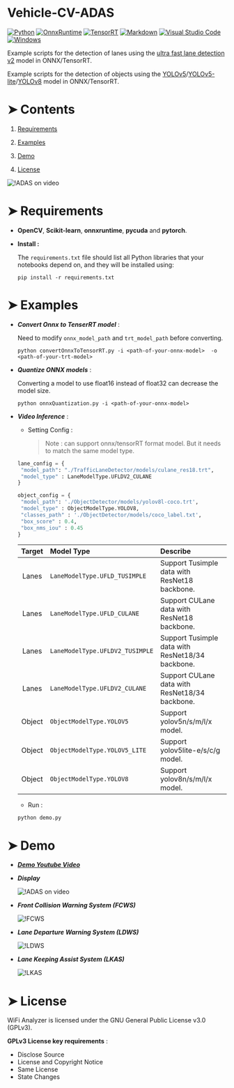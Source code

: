 # Vehicle-CV-ADAS

<p>
    <a href="#"><img alt="Python" src="https://img.shields.io/badge/Python-14354C.svg?logo=python&logoColor=white"></a>
    <a href="#"><img alt="OnnxRuntime" src="https://img.shields.io/badge/OnnxRuntime-FF6F00.svg?logo=onnx&logoColor=white"></a>
    <a href="#"><img alt="TensorRT" src="https://img.shields.io/badge/TensorRT-49D.svg?logo=flask&logoColor=white"></a>
    <a href="#"><img alt="Markdown" src="https://img.shields.io/badge/Markdown-000000.svg?logo=markdown&logoColor=white"></a>
    <a href="#"><img alt="Visual Studio Code" src="https://img.shields.io/badge/Visual%20Studio%20Code-ad78f7.svg?logo=visual-studio-code&logoColor=white"></a>
    <a href="#"><img alt="Windows" src="https://img.shields.io/badge/Windows-0078D6?logo=windows&logoColor=white"></a>
</p>

Example scripts for the detection of lanes using the [ultra fast lane detection v2](https://github.com/cfzd/Ultra-Fast-Lane-Detection-v2) model in ONNX/TensorRT.

Example scripts for the detection of objects using the [YOLOv5](https://github.com/ultralytics/yolov5)/[YOLOv5-lite](https://github.com/ppogg/YOLOv5-Lite)/[YOLOv8](https://github.com/ultralytics/ultralytics) model in ONNX/TensorRT.

# ➤ Contents
1) [Requirements](#Requirements)

2) [Examples](#Examples)

3) [Demo](#Demo)

4) [License](#License)

![!ADAS on video](https://github.com/jason-li-831202/Vehicle-CV-ADAS/blob/master/demo/demo.JPG)

<h1 id="Requirements">➤ Requirements</h1>

* **OpenCV**, **Scikit-learn**, **onnxruntime**, **pycuda** and **pytorch**.

* **Install :**

    The `requirements.txt` file should list all Python libraries that your notebooks
    depend on, and they will be installed using:

    ```
    pip install -r requirements.txt
    ```
    

<h1 id="Examples">➤ Examples</h1>

 * ***Convert Onnx to TenserRT model*** :

    Need to modify `onnx_model_path` and `trt_model_path` before converting.

    ```
    python convertOnnxToTensorRT.py -i <path-of-your-onnx-model>  -o <path-of-your-trt-model>
    ```

 * ***Quantize ONNX models*** :

    Converting a model to use float16 instead of float32 can decrease the model size.
    ```
    python onnxQuantization.py -i <path-of-your-onnx-model>
    ```

 * ***Video Inference*** :

   * Setting Config :
     > Note : can support onnx/tensorRT format model. But it needs to match the same model type.

    ```python
    lane_config = {
     "model_path": "./TrafficLaneDetector/models/culane_res18.trt",
     "model_type" : LaneModelType.UFLDV2_CULANE
    }

    object_config = {
     "model_path": './ObjectDetector/models/yolov8l-coco.trt',
     "model_type" : ObjectModelType.YOLOV8,
     "classes_path" : './ObjectDetector/models/coco_label.txt',
     "box_score" : 0.4,
     "box_nms_iou" : 0.45
    }
   ```
   | Target          | Model Type                       |  Describe                                         | 
   | :-------------: |:-------------------------------- | :------------------------------------------------ | 
   | Lanes           | `LaneModelType.UFLD_TUSIMPLE`    | Support Tusimple data with ResNet18 backbone.     | 
   | Lanes           | `LaneModelType.UFLD_CULANE`      | Support CULane data with ResNet18 backbone.       | 
   | Lanes           | `LaneModelType.UFLDV2_TUSIMPLE`  | Support Tusimple data with ResNet18/34 backbone.  |
   | Lanes           | `LaneModelType.UFLDV2_CULANE`    | Support CULane data with ResNet18/34 backbone.    | 
   | Object          | `ObjectModelType.YOLOV5`         | Support yolov5n/s/m/l/x model.                    | 
   | Object          | `ObjectModelType.YOLOV5_LITE`    | Support yolov5lite-e/s/c/g model.                 | 
   | Object          | `ObjectModelType.YOLOV8`         | Support yolov8n/s/m/l/x model.                    | 
   
   * Run :
   
    ```
    python demo.py
    ```

<h1 id="Demo">➤ Demo</h1>

* [***Demo Youtube Video***](https://www.youtube.com/watch?v=CHO0C1z5EWE)

* ***Display***

    ![!ADAS on video]([https://github.com/jason-li-831202/Vehicle-CV-ADAS/blob/master/demo/demo-gif.gif](https://github.com/ksp0814/lane-detection/blob/master/demo/lane-test01.jpg))

* ***Front Collision Warning System (FCWS)***

    ![!FCWS](https://github.com/jason-li-831202/Vehicle-CV-ADAS/blob/master/demo/FCWS.jpg)

* ***Lane Departure Warning System (LDWS)***

    ![!LDWS](https://github.com/jason-li-831202/Vehicle-CV-ADAS/blob/master/demo/LDWS.jpg)

* ***Lane Keeping Assist System (LKAS)***

    ![!LKAS](https://github.com/jason-li-831202/Vehicle-CV-ADAS/blob/master/demo/LKAS.jpg)

<h1 id="License">➤ License</h1>
WiFi Analyzer is licensed under the GNU General Public License v3.0 (GPLv3).

**GPLv3 License key requirements** :
* Disclose Source
* License and Copyright Notice
* Same License
* State Changes
